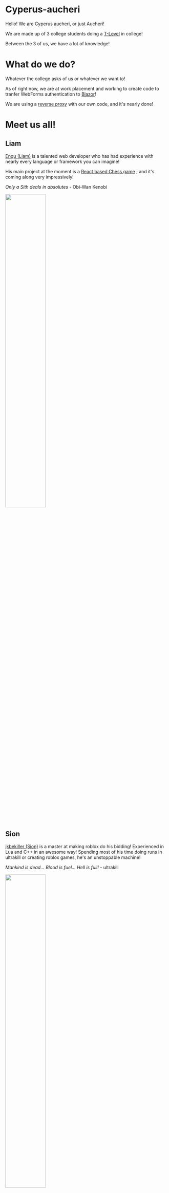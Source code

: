 # Cyperus-aucheri
Hello! We are Cyperus aucheri, or just Aucheri!

We are made up of 3 college students doing a [T-Level](https://www.tlevels.gov.uk/students/subjects/digital-production-design-development) in college!

Between the 3 of us, we have a lot of knowledge!

# What do we do?
Whatever the college asks of us or whatever we want to! 

As of right now, we are at work placement and working to create code to tranfer WebForms authentication to [Blazor](https://dotnet.microsoft.com/en-us/apps/aspnet/web-apps/blazor)!  

We are using a [reverse proxy](https://github.com/dotnet/yarp) with our own code, and it's nearly done!  

# Meet us all!
## Liam
[Enqu (Liam)](https://github.com/liamg2810) is a talented web developer who has had experience with nearly every language or framework you can imagine! 

His main project at the moment is a [React based Chess game](https://github.com/liamg2810/chess-react) ; and it's coming along very impressively! 

*Only a Sith deals in absolutes* - Obi-Wan Kenobi

<img src="https://i.kym-cdn.com/entries/icons/original/000/037/229/onlyasith.jpg" width=50% height=50%>

## Sion
[jkbekiller (Sion)](https://github.com/sions5801) is a master at making roblox do his bidding! Experienced in Lua and C++ in an awesome way! Spending most of his time doing runs in ultrakill or creating roblox games, he's an unstoppable machine! 

*Mankind is dead... Blood is fuel... Hell is full!* - ultrakill

<img src="https://i.redd.it/j8pbhmaekz6d1.png" width=50% height=50%>

## Alfie
[Ice (Alfie]))(https://github.com/5upern1ce) is a jack of all trades, master of some! With a rich knowledge of hardware and a love for old computer systems, he comes off as a nerd often! His obsession with Nintendo might be a little unhealthy... but whatever!

*A Sword Wields No Strength Unless The Hand That Holds It Has Courage.* - The hero's shade, Zelda: Twilight Princess  

<img src="https://static1.thegamerimages.com/wordpress/wp-content/uploads/2019/07/Legend-of-Zelda-Twilight-Princess-Heros-Spirit.jpg?q=50&fit=crop&w=825&dpr=1.5" width=50% height=50%>


### Random Dev Quote:
![](https://quotes-github-readme.vercel.app/api?type=horizontal&theme=radical)
